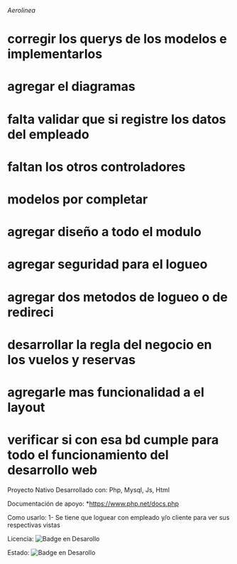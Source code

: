 
<em align="center">  Aerolinea </em>

# corregir los querys de los modelos e implementarlos

# agregar el diagramas

# falta validar que si registre los datos del empleado

# faltan los otros controladores 

# modelos por completar

# agregar diseño a todo el modulo

# agregar seguridad para el logueo 

# agregar dos metodos de logueo o de redireci

# desarrollar la regla del negocio en los vuelos y reservas

# agregarle mas funcionalidad a el layout

# verificar si con esa bd cumple para todo el funcionamiento del desarrollo web 

Proyecto Nativo Desarrollado con:
    Php, Mysql, Js, Html

Documentación de apoyo:
    *https://www.php.net/docs.php

Como usarlo:
    1- Se tiene que loguear con empleado y/o cliente para ver sus respectivas vistas
    
Licencia:
 ![Badge en Desarollo](https://img.shields.io/badge/Licence-MIT)

Estado:
![Badge en Desarollo](https://img.shields.io/badge/STATUS-EN%20DESAROLLO-green)

